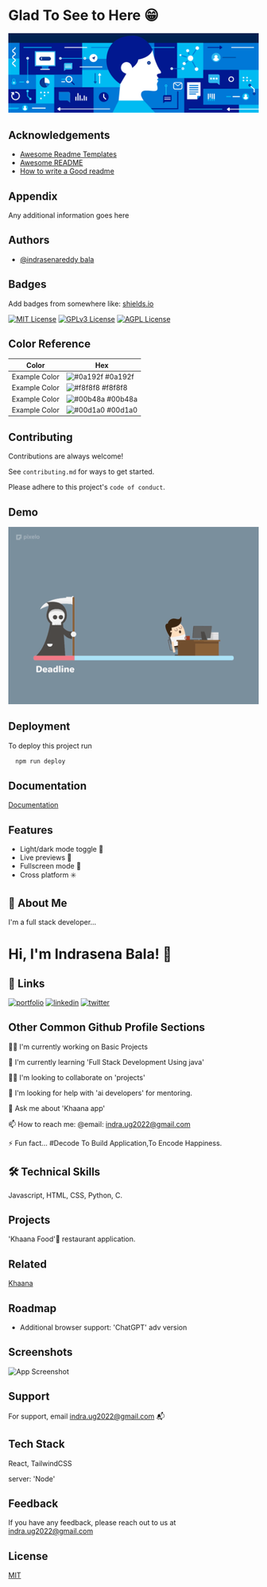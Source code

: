 # Glad To See to Here 😁 
![welcome](https://github.com/Indra1806/my_portfolio/blob/main/images/R.gif)

## Acknowledgements

 - [Awesome Readme Templates](https://awesomeopensource.com/project/elangosundar/awesome-README-templates)
 - [Awesome README](https://github.com/matiassingers/awesome-readme)
 - [How to write a Good readme](https://bulldogjob.com/news/449-how-to-write-a-good-readme-for-your-github-project)


## Appendix

Any additional information goes here


## Authors

- [@indrasenareddy bala](https://www.github.com/indra1806)


## Badges

Add badges from somewhere like: [shields.io](https://shields.io/)

[![MIT License](https://img.shields.io/badge/License-MIT-green.svg)](https://choosealicense.com/licenses/mit/)
[![GPLv3 License](https://img.shields.io/badge/License-GPL%20v3-yellow.svg)](https://opensource.org/licenses/)
[![AGPL License](https://img.shields.io/badge/license-AGPL-blue.svg)](http://www.gnu.org/licenses/agpl-3.0)

## Color Reference

| Color             | Hex                                                                |
| ----------------- | ------------------------------------------------------------------ |
| Example Color | ![#0a192f](https://via.placeholder.com/10/0a192f?text=+) #0a192f |
| Example Color | ![#f8f8f8](https://via.placeholder.com/10/f8f8f8?text=+) #f8f8f8 |
| Example Color | ![#00b48a](https://via.placeholder.com/10/00b48a?text=+) #00b48a |
| Example Color | ![#00d1a0](https://via.placeholder.com/10/00b48a?text=+) #00d1a0 |


## Contributing

Contributions are always welcome!

See `contributing.md` for ways to get started.

Please adhere to this project's `code of conduct`.


## Demo

![Insert gif or link to demo](https://github.com/Indra1806/my_portfolio/blob/main/images/deadline.gif)


## Deployment

To deploy this project run

```bash
  npm run deploy
```


## Documentation

[Documentation](https://linktodocumentation)


## Features

- Light/dark mode toggle 🌙 
- Live previews 👀 
- Fullscreen mode 📳 
- Cross platform ✳️


## 🚀 About Me
I'm a full stack developer...


# Hi, I'm Indrasena Bala! 👋


## 🔗 Links
[![portfolio](https://img.shields.io/badge/my_portfolio-000?style=for-the-badge&logo=ko-fi&logoColor=white)](https://indra1806.github.io/resume/)
[![linkedin](https://img.shields.io/badge/linkedin-0A66C2?style=for-the-badge&logo=linkedin&logoColor=white)](https://www.linkedin.com/)
[![twitter](https://img.shields.io/badge/twitter-1DA1F2?style=for-the-badge&logo=twitter&logoColor=white)](https://twitter.com/)


## Other Common Github Profile Sections
👩‍💻 I'm currently working on Basic Projects

🧠 I'm currently learning 'Full Stack Development Using java'

👯‍♀️ I'm looking to collaborate on 'projects'

🤔 I'm looking for help with 'ai developers' for mentoring.

💬 Ask me about 'Khaana app'

📫 How to reach me: @email: indra.ug2022@gmail.com

⚡️ Fun fact...
#Decode To Build Application,To Encode Happiness.


## 🛠 Technical Skills
Javascript, HTML, CSS, Python, C.


## Projects

'Khaana Food'🍚 restaurant application.


## Related

[Khaana](https://indra1806.github.io/khaana_app/)


## Roadmap

- Additional browser support: 'ChatGPT' adv version


## Screenshots

![App Screenshot]()


## Support

For support, email indra.ug2022@gmail.com 📬


## Tech Stack

React, TailwindCSS

server: 'Node'



## Feedback

If you have any feedback, please reach out to us at indra.ug2022@gmail.com


    
## License

[MIT](https://choosealicense.com/licenses/mit/)

